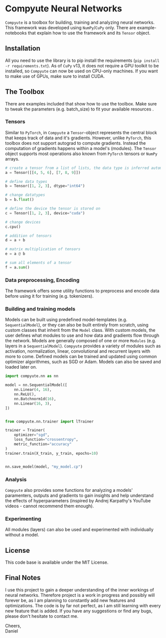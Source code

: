 # Compyute Neural Networks

`Compyute` is a toolbox for building, training and analyzing neural networks. This framework was developed using `NumPy`/`CuPy` only. There are example-notebooks that explain how to use the framework and its `Tensor` object.

## Installation

All you need to use the library is to pip install the requirements (`pip install -r requirements.txt`). As of `CuPy` v13, it does not require a GPU toolkit to be installed, so `Compyute` can now be used on CPU-only machines. If you want to make use of GPUs, make sure to install CUDA.

## The Toolbox

There are examples included that show how to use the toolbox. Make sure to tweak the parameters (e.g. batch_size) to fit your available resources .

### Tensors
Similar to `PyTorch`, in `Compyute` a `Tensor`-object represents the central block that keeps track of data and it's gradients. However, unlike `PyTorch`, this toolbox does not support autograd to compute gradients. Instead the computation of gradients happens within a model's (modules). The `Tensor` object supports most operations also known from `PyTorch` tensors or `NumPy` arrays.

```python
# create a tensor from a list of lists, the data type is inferred automatically
a = Tensor([[4, 5, 6], [7, 8, 9]])

# define data types
b = Tensor([1, 2, 3], dtype="int64")

# change datatypes
b = b.float()

# define the device the tensor is stored on
c = Tensor([1, 2, 3], device="cuda")

# change devices
c.cpu()

# addition of tensors
d = a + b

# matrix multiplication of tensors
e = a @ b

# sum all elements of a tensor
f = a.sum()
```

### Data preprocessing, Encoding
The framework offers some utility functions to preprocess and encode data before using it for training (e.g. tokenizers).

### Building and training models
Models can be built using predefined model-templates (e.g. `SequentialModel`), or they can also be built entirely from scratch, using custom classes that inherit from the `Model` class. With custom models, the user defines what modules to use and how data and gradients flow through the network. Models are generally composed of one or more `Modules` (e.g. layers in a `SequentialModel`). `Compyute` provides a variety of modules such as activation, normalization, linear, convolutional and recurrent layers with more to come. Defined models can be trained and updated using common optimizer algorithmes, such as SGD or Adam. Models can also be saved and loaded later on.

```python
import compyute.nn as nn

model = nn.SequentialModel([
    nn.Linear(4, 16),
    nn.ReLU(),
    nn.Batchnorm1d(16),
    nn.Linear(16, 3),
])


from compyute.nn.trainer import lTrainer

trainer = Trainer(
    optimizer="sgd",
    loss_function="crossentropy",
    metric_function="accuracy"
)
trainer.train(X_train, y_train, epochs=10)


nn.save_model(model, "my_model.cp")
```

### Analysis
`Compyute` also provides some functions for analyzing a models' paramenters, outputs and gradients to gain insights and help understand the effects of hyperparameters (inspired by Andrej Karpathy's YouTube videos - cannot recommend them enough).

### Experimenting
All modules (layers) can also be used and experimented with individually without a model.

## License
This code base is available under the MIT License.

## Final Notes
I use this project to gain a deeper understanding of the inner workings of neural networks. Therefore project is a work in progress and possibly will forever be, as I am planning to constantly add new features and optimizations. The code is by far not perfect, as I am still learning with every new feature that is added. If you have any suggestions or find any bugs, please don't hesitate to contact me.

Cheers,<br>
Daniel

